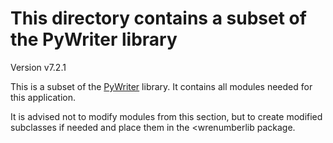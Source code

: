 # This directory contains a subset of the PyWriter library

Version v7.2.1

This is a subset of the [PyWriter](https://github.com/peter88213/PyWriter) library. It contains all modules needed for this application. 

It is advised not to modify modules from this section, but to create modified subclasses if needed and place them in the <wrenumberlib package.

